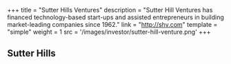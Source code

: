 +++
title = "Sutter Hills Ventures"
description = "Sutter Hill Ventures has financed technology-based start-ups and assisted entrepreneurs in building market-leading companies since 1962."
link = "http://shv.com"
template = "simple"
weight = 1
src = '/images/investor/sutter-hill-venture.png'
+++

## Sutter Hills

